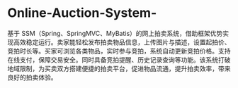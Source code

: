 # Online-Auction-System-
基于 SSM（Spring、SpringMVC、MyBatis）的网上拍卖系统，借助框架优势实现高效稳定运行。卖家能轻松发布拍卖物品信息，上传图片与描述，设置起拍价、竞拍时长等。买家可浏览各类物品，实时参与竞拍，系统自动更新竞拍价格。支持在线支付，保障交易安全。同时具备竞拍提醒、历史记录查询等功能。该系统打破地域限制，为买卖双方搭建便捷的拍卖平台，促进物品流通，提升拍卖效率，带来良好的拍卖体验。 
